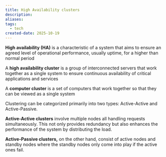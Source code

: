 ```yaml
---
title: High Availability clusters
description:
aliases:
tags:
  - tech
created-date: 2025-10-19
---
```



**High availability (HA)** is a characteristic of a system that aims to ensure an agreed level of operational performance, usually uptime, for a higher than normal period

A **high availability cluster** is a group of interconnected servers that work together as a single system to ensure continuous availability of critical applications and services

A **computer cluster** is a set of computers that work together so that they can be viewed as a single system


Clustering can be categorized primarily into two types: Active-Active and Active-Passive.

**Active-Active clusters** involve multiple nodes all handling requests simultaneously. This not only provides redundancy but also enhances the performance of the system by distributing the load.

**Active-Passive clusters,** on the other hand, consist of active nodes and standby nodes where the standby nodes only come into play if the active ones fail.